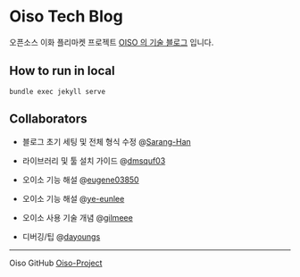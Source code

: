 # Oiso Tech Blog

오픈소스 이화 플리마켓 프로젝트 [OISO 의 기술 블로그](https://sarang-han.github.io/oiso-tech/) 입니다.


## How to run in local
```
bundle exec jekyll serve
```


## Collaborators


- 블로그 초기 세팅 및 전체 형식 수정 @[Sarang-Han](https://github.com/Sarang-Han) 

- 라이브러리 및 툴 설치 가이드 @[dmsquf03](https://github.com/dmsquf03)

- 오이소 기능 해설 @[eugene03850](https://github.com/eugene03850)

- 오이소 기능 해설 @[ye-eunlee](https://github.com/ye-eunlee)

- 오이소 사용 기술 개념 @[gilmeee](https://github.com/gilmeee)

- 디버깅/팁 @[dayoungs](https://github.com/dayoungs)

---

Oiso GitHub [Oiso-Project](https://github.com/Sarang-Han/Oiso) <br>
